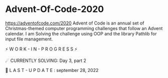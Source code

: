 # Advent-Of-Code-2020

https://adventofcode.com/2020 Advent of Code is an annual set of Christmas-themed computer programming challenges that follow an Advent calendar. I am Solving the challenge using OOP and the library Pathlib for input file management.

⚡ W O R K - I N - P R O G R E S S ⚡

☄ CURRENTLY SOLVING: Day 3, part 2

🔧 L A S T - U P D A T E : september 28, 2022
